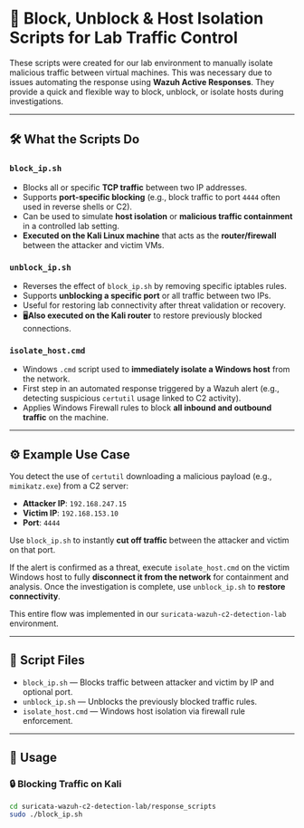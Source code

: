 # 🔐 Block, Unblock & Host Isolation Scripts for Lab Traffic Control

These scripts were created for our lab environment to manually isolate malicious traffic between virtual machines. This was necessary due to issues automating the response using **Wazuh Active Responses**. They provide a quick and flexible way to block, unblock, or isolate hosts during investigations.

---

## 🛠 What the Scripts Do

### `block_ip.sh`
- Blocks all or specific **TCP traffic** between two IP addresses.
- Supports **port-specific blocking** (e.g., block traffic to port `4444` often used in reverse shells or C2).
- Can be used to simulate **host isolation** or **malicious traffic containment** in a controlled lab setting.
-  **Executed on the Kali Linux machine** that acts as the **router/firewall** between the attacker and victim VMs.


### `unblock_ip.sh`
- Reverses the effect of `block_ip.sh` by removing specific iptables rules.
- Supports **unblocking a specific port** or all traffic between two IPs.
- Useful for restoring lab connectivity after threat validation or recovery.
- 🖥️**Also executed on the Kali router** to restore previously blocked connections.

### `isolate_host.cmd`
- Windows `.cmd` script used to **immediately isolate a Windows host** from the network.
- First step in an automated response triggered by a Wazuh alert (e.g., detecting suspicious `certutil` usage linked to C2 activity).
- Applies Windows Firewall rules to block **all inbound and outbound traffic** on the machine.

---

## ⚙ Example Use Case 

You detect the use of `certutil` downloading a malicious payload (e.g., `mimikatz.exe`) from a C2 server:

- **Attacker IP**: `192.168.247.15`  
- **Victim IP**: `192.168.153.10`  
- **Port**: `4444`

Use `block_ip.sh` to instantly **cut off traffic** between the attacker and victim on that port.

If the alert is confirmed as a threat, execute `isolate_host.cmd` on the victim Windows host to fully **disconnect it from the network** for containment and analysis. Once the investigation is complete, use `unblock_ip.sh` to **restore connectivity**.

This entire flow was implemented in our `suricata-wazuh-c2-detection-lab` environment.

---

## 📂 Script Files

- `block_ip.sh` — Blocks traffic between attacker and victim by IP and optional port.
- `unblock_ip.sh` — Unblocks the previously blocked traffic rules.
- `isolate_host.cmd` — Windows host isolation via firewall rule enforcement.

---

## 🚀 Usage

### 🔒 Blocking Traffic on Kali
```bash
cd suricata-wazuh-c2-detection-lab/response_scripts
sudo ./block_ip.sh
